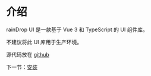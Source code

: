 # 介绍

rainDrop UI 是一款基于 Vue 3 和 TypeScript 的 UI 组件库。

不建议将此 UI 库用于生产环境。

源代码放在 <a href=""> github </a>


下一节：[安装](#/doc/install)